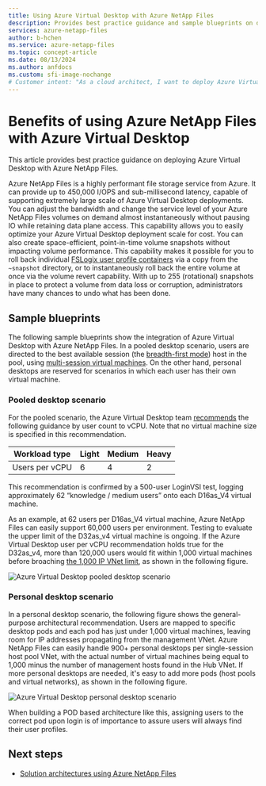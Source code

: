 ```yaml
---
title: Using Azure Virtual Desktop with Azure NetApp Files 
description: Provides best practice guidance and sample blueprints on deploying Azure Virtual Desktop with Azure NetApp Files.
services: azure-netapp-files
author: b-hchen
ms.service: azure-netapp-files
ms.topic: concept-article
ms.date: 08/13/2024
ms.author: anfdocs
ms.custom: sfi-image-nochange
# Customer intent: "As a cloud architect, I want to deploy Azure Virtual Desktop with Azure NetApp Files, so that I can ensure high performance, scalability, and efficient data management for large-scale virtual desktop environments."
---
```

# Benefits of using Azure NetApp Files with Azure Virtual Desktop 

This article provides best practice guidance on deploying Azure Virtual Desktop with Azure NetApp Files.

Azure NetApp Files is a highly performant file storage service from Azure. It can provide up to 450,000 I/OPS and sub-millisecond latency, capable of supporting extremely large scale of Azure Virtual Desktop deployments. You can adjust the bandwidth and change the service level of your Azure NetApp Files volumes on demand almost instantaneously without pausing IO while retaining data plane access. This capability allows you to easily optimize your Azure Virtual Desktop deployment scale for cost. You can also create space-efficient, point-in-time volume snapshots without impacting volume performance. This capability makes it possible for you to roll back individual [FSLogix user profile containers](/azure/virtual-desktop/store-fslogix-profile) via a copy from the `~snapshot` directory, or to instantaneously roll back the entire volume at once via the volume revert capability. With up to 255 (rotational) snapshots in place to protect a volume from data loss or corruption, administrators have many chances to undo what has been done.

## Sample blueprints

The following sample blueprints show the integration of Azure Virtual Desktop with Azure NetApp Files. In a pooled desktop scenario, users are directed to the best available session (the [breadth-first mode](/azure/virtual-desktop/host-pool-load-balancing#breadth-first-load-balancing-algorithm)) host in the pool, using [multi-session virtual machines](/azure/virtual-desktop/windows-10-multisession-faq#what-is-windows-10-enterprise-multi-session). On the other hand, personal desktops are reserved for scenarios in which each user has their own virtual machine.

### Pooled desktop scenario

For the pooled scenario, the Azure Virtual Desktop team [recommends](/windows-server/remote/remote-desktop-services/virtual-machine-recs#multi-session-recommendations) the following guidance by user count to vCPU. Note that no virtual machine size is specified in this recommendation.

|     Workload type     |     Light    |     Medium    |     Heavy    |
|-----------------------|--------------|---------------|--------------|
|     Users per vCPU    |     6        |     4         |     2        |


This recommendation is confirmed by a 500-user LoginVSI test, logging approximately 62 “knowledge / medium users” onto each D16as_V4 virtual machine. 

As an example, at 62 users per D16as_V4 virtual machine, Azure NetApp Files can easily support 60,000 users per environment. Testing to evaluate the upper limit of the D32as_v4 virtual machine is ongoing. If the Azure Virtual Desktop user per vCPU recommendation holds true for the D32as_v4, more than 120,000 users would fit within 1,000 virtual machines before broaching [the 1,000 IP VNet limit](./azure-netapp-files-network-topologies.md), as shown in the following figure.  

![Azure Virtual Desktop pooled desktop scenario](./media/solutions-windows-virtual-desktop/solutions-pooled-desktop-scenario.png)   

### Personal desktop scenario 

In a personal desktop scenario, the following figure shows the general-purpose architectural recommendation. Users are mapped to specific desktop pods and each pod has just under 1,000 virtual machines, leaving room for IP addresses propagating from the management VNet. Azure NetApp Files can easily handle 900+ personal desktops per single-session host pool VNet, with the actual number of virtual machines being equal to 1,000 minus the number of management hosts found in the Hub VNet. If more personal desktops are needed, it's easy to add more pods (host pools and virtual networks), as shown in the following figure. 

![Azure Virtual Desktop personal desktop scenario](./media/solutions-windows-virtual-desktop/solutions-personal-desktop-scenario.png)  

When building a POD based architecture like this, assigning users to the correct pod upon login is of importance to assure users will always find their user profiles. 

## Next steps

- [Solution architectures using Azure NetApp Files](azure-netapp-files-solution-architectures.md)
